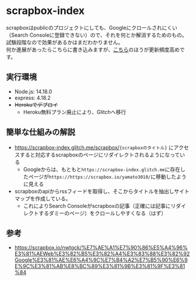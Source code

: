 # scrapbox-index

scrapboxはpublicのプロジェクトにしても、Googleにクロールされにくい（Search Consoleに登録できない）ので、それを何とか解消するためのもの。  
試験段階なので効果があるかはまだわかりません。  
何か進展があったらこちらに書き込みますが、[こちら](https://scrapbox.io/yamato3010/Scrapbox%E3%81%AE%E3%83%9A%E3%83%BC%E3%82%B8%E3%82%92%E6%A4%9C%E7%B4%A2%E3%82%A8%E3%83%B3%E3%82%B8%E3%83%B3%E3%81%AB%E8%BC%89%E3%81%9B%E3%81%9F%E3%81%84)のほうが更新頻度高めです。

## 実行環境

- Node.js: 14.18.0
- express: 4.18.2
- ~~Herokuでデプロイ~~
  - Heroku無料プラン廃止により、Glitchへ移行

## 簡単な仕組みの解説

- <https://scrapbox-index.glitch.me/scrapbox/>`{scrapboxのタイトル}`
にアクセスすると対応するscrapboxのページにリダイレクトされるようになっている
  - Googleからは、もともと`https://scrapbox-index.glitch.me`に存在したページが`https://https://scrapbox.io/yamato3010/`に移動したように見える
- scrapboxのapiからrssフィードを取得し、そこからタイトルを抽出しサイトマップを作成している。
  - これによりSearch Consoleがscrapboxの記事（正確には記事にリダイレクトするダミーのページ）をクロールしやすくなる（はず）

## 参考

- <https://scrapbox.io/nwtgck/%E7%AE%A1%E7%90%86%E5%A4%96%E3%81%AEWeb%E3%82%B5%E3%82%A4%E3%83%88%E3%82%92Google%E3%81%AE%E6%A4%9C%E7%B4%A2%E7%B5%90%E6%9E%9C%E3%81%AB%E8%BC%89%E3%81%9B%E3%81%9F%E3%81%84>
